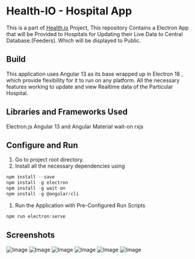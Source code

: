 # Health-IO - Hospital App

This is a part of [Health.io](https://health-io-app.herokuapp.com/) Project, This repository Contains a Electron App that will be Provided to Hospitals for Updating their Live Data to Central Database.(Feeders). Which will be displayed to Public.

## Build

This application uses Angular 13 as its base wrapped up in Electron 18 , which provide flexibility for it to run on any platform. All the necessary features working to update and view Realtime data of the Particular Hospital.

## Libraries and Frameworks Used

Electron.js
Angular 13 and Angular Material
wait-on
rxjs


## Configure and Run

1. Go to project root directory.
2. Install all the necessary dependencies using



```jsx
npm install --save
npm install -g electron
npm install -g wait-on
npm install -g @angular/cli
```

1. Run the Application with Pre-Configured Run Scripts

```jsx
npm run electron:serve
```

## Screenshots

![Image](https://res.cloudinary.com/srvraj311/image/upload/v1653310436/Screenshot_2022-05-23_at_6.21.35_PM_pdxxht.png)
![Image](https://res.cloudinary.com/srvraj311/image/upload/v1653310427/Screenshot_2022-05-23_at_6.21.39_PM_ipurvs.png)
![Image](https://res.cloudinary.com/srvraj311/image/upload/v1653310429/Screenshot_2022-05-23_at_6.21.48_PM_eqneye.png)
![Image](https://res.cloudinary.com/srvraj311/image/upload/v1652738402/Screenshot_2022-05-17_at_3.29.53_AM_qnib20.png)
![Image](https://res.cloudinary.com/srvraj311/image/upload/v1652737203/Screenshot_2022-05-17_at_2.56.32_AM_d606ez.png)
![Image](https://res.cloudinary.com/srvraj311/image/upload/v1652737204/Screenshot_2022-05-17_at_2.56.35_AM_tjwnhi.png)

